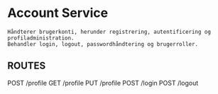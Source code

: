 # Account Service
    Håndterer brugerkonti, herunder registrering, autentificering og profiladministration.
    Behandler login, logout, passwordhåndtering og brugerroller.

## ROUTES
POST    /profile
GET     /profile
PUT     /profile
POST    /login
POST    /logout